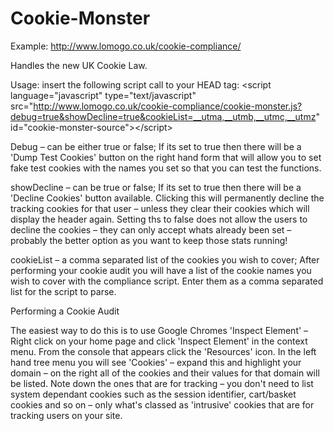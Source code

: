 Cookie-Monster
==============

Example: http://www.lomogo.co.uk/cookie-compliance/

Handles the new UK Cookie Law.

Usage: insert the following script call to your HEAD tag: &lt;script language="javascript" type="text/javascript" src="http://www.lomogo.co.uk/cookie-compliance/cookie-monster.js?debug=true&showDecline=true&cookieList=__utma,__utmb,__utmc,__utmz" id="cookie-monster-source"&gt;&lt;/script&gt;


Debug – can be either true or false;
If its set to true then there will be a 'Dump Test Cookies' button on the right hand form that will allow you to set fake test cookies with the names you set so that you can test the functions.

 

showDecline – can be true or false;
If its set to true then there will be a 'Decline Cookies' button available. Clicking this will permanently decline the tracking cookies for that user – unless they clear their cookies which will display the header again. Setting ths to false does not allow the users to decline the cookies – they can only accept whats already been set – probably the better option as you want to keep those stats running!

 

cookieList – a comma separated list of the cookies you wish to cover;
After performing your cookie audit you will have a list of the cookie names you wish to cover with the compliance script. Enter them as a comma separated list for the script to parse.

 

Performing a Cookie Audit

The easiest way to do this is to use Google Chromes 'Inspect Element' – Right click on your home page and click 'Inspect Element' in the context menu. From the console that appears click the 'Resources' icon. In the left hand tree menu you will see 'Cookies' – expand this and highlight your domain – on the right all of the cookies and their values for that domain will be listed. Note down the ones that are for tracking – you don't need to list system dependant cookies such as the session identifier, cart/basket cookies and so on – only what's classed as 'intrusive' cookies that are for tracking users on your site.

